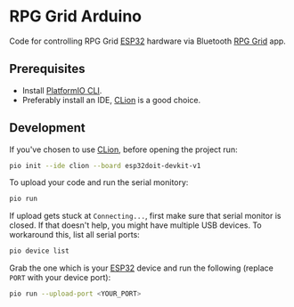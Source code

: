 # RPG Grid Arduino
Code for controlling RPG Grid [ESP32] hardware via Bluetooth [RPG Grid] app.

## Prerequisites
* Install [PlatformIO CLI].
* Preferably install an IDE, [CLion] is a good choice.

## Development
If you've chosen to use [CLion], before opening the project run:
```bash
pio init --ide clion --board esp32doit-devkit-v1
```

To upload your code and run the serial monitory:
```bash
pio run
```

If upload gets stuck at `Connecting...`, first make sure that serial monitor is
closed. If that doesn't help, you might have multiple USB devices. To
workaround this, list all serial ports:
```bash
pio device list
```

Grab the one which is your [ESP32] device and run the following (replace `PORT`
with your device port):
```bash
pio run --upload-port <YOUR_PORT>
```

[PlatformIO CLI]: https://platformio.org/install/cli
[RPG Grid]: https://github.com/Edvinas01/rpg-grid
[ESP32]: https://www.espressif.com/en/products/hardware/esp32/overview
[CLion]: https://www.jetbrains.com/clion
